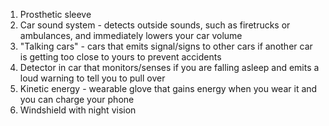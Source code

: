 1. Prosthetic sleeve
2. Car sound system - detects outside sounds, such as firetrucks or ambulances, and immediately lowers your car volume
3. "Talking cars" - cars that emits signal/signs to other cars if another car is getting too close to yours to prevent accidents
4. Detector in car that monitors/senses if you are falling asleep and emits a loud warning to tell you to pull over
5. Kinetic energy - wearable glove that gains energy when you wear it and you can charge your phone
6. Windshield with night vision
